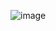 

![image](https://user-images.githubusercontent.com/71594095/135317445-5157ffcd-5bc1-4882-a1ad-bf12e85dccef.png)
